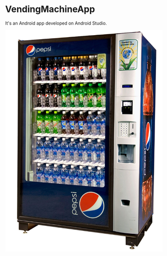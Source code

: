 # VendingMachineApp
It's an Android app developed on Android Studio.

![Alt text](/pepsi-soda-vending-machine.jpg?raw=true "Optional Title")
